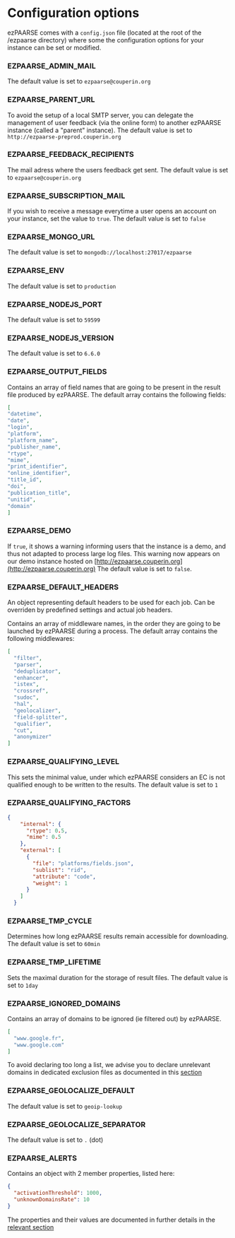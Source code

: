 # Configuration options #

ezPAARSE comes with a `config.json` file (located at the root of the /ezpaarse directory) where some the configuration options for your instance can be set or modified.

### EZPAARSE_ADMIN_MAIL ###
The default value is set to `ezpaarse@couperin.org`

### EZPAARSE_PARENT_URL ###
To avoid the setup of a local SMTP server, you can delegate the management of user feedback (via the online form) to another ezPAARSE instance (called a "parent" instance).
The default value is set to `http://ezpaarse-preprod.couperin.org`

### EZPAARSE_FEEDBACK_RECIPIENTS ###
The mail adress where the users feedback get sent.
The default value is set to `ezpaarse@couperin.org`

### EZPAARSE_SUBSCRIPTION_MAIL ###
If you wish to receive a message everytime a user opens an account on your instance, set the value to `true`.
The default value is set to `false`

### EZPAARSE_MONGO_URL ###
The default value is set to `mongodb://localhost:27017/ezpaarse`

### EZPAARSE_ENV ###
The default value is set to `production`

### EZPAARSE_NODEJS_PORT ###
The default value is set to `59599`

### EZPAARSE_NODEJS_VERSION ###
The default value is set to `6.6.0`

### EZPAARSE_OUTPUT_FIELDS ###
Contains an array of field names that are going to be present in the result file produced by ezPAARSE.
The default array contains the following fields:
```json
[
"datetime",
"date",
"login",
"platform",
"platform_name",
"publisher_name",
"rtype",
"mime",
"print_identifier",
"online_identifier",
"title_id",
"doi",
"publication_title",
"unitid",
"domain"
]
```


### EZPAARSE_DEMO ###
If `true`, it shows a warning informing users that the instance is a demo, and thus not adapted to process large log files. This warning now appears on our demo instance hosted on [http://ezpaarse.couperin.org](http://ezpaarse.couperin.org)
The default value is set to `false`.

### EZPAARSE_DEFAULT_HEADERS
An object representing default headers to be used for each job. Can be overriden by predefined settings and actual job headers.

Contains an array of middleware names, in the order they are going to be launched by ezPAARSE during a process.
The default array contains the following middlewares:

```json
[
  "filter",
  "parser",
  "deduplicator",
  "enhancer",
  "istex",
  "crossref",
  "sudoc",
  "hal",
  "geolocalizer",
  "field-splitter",
  "qualifier",
  "cut",
  "anonymizer"
]
```
### EZPAARSE_QUALIFYING_LEVEL ###
This sets the minimal value, under which ezPAARSE considers an EC is not qualified enough to be written to the results.
The default value is set to `1`

### EZPAARSE_QUALIFYING_FACTORS ###
```json
{
    "internal": {
      "rtype": 0.5,
      "mime": 0.5
    },
    "external": [
      {
        "file": "platforms/fields.json",
        "sublist": "rid",
        "attribute": "code",
        "weight": 1
      }
    ]
  }
```

### EZPAARSE_TMP_CYCLE ###
Determines how long ezPAARSE results remain accessible for downloading.
The default value is set to `60min`

### EZPAARSE_TMP_LIFETIME ###
Sets the maximal duration for the storage of result files.
The default value is set to `1day`

### EZPAARSE_IGNORED_DOMAINS ###
Contains an array of domains to be ignored (ie filtered out) by ezPAARSE.
```json
[
  "www.google.fr",
  "www.google.com"
]
```

To avoid declaring too long a list, we advise you to declare unrelevant domains in dedicated exclusion files as documented in this [section](http://ezpaarse.readthedocs.io/en/master/features/exclusions.html#the-unrelevant-domains)

### EZPAARSE_GEOLOCALIZE_DEFAULT ###
The default value is set to `geoip-lookup`

### EZPAARSE_GEOLOCALIZE_SEPARATOR ###
The default value is set to `.` (dot)

### EZPAARSE_ALERTS ###
Contains an object with 2 member properties, listed here:
```json
{
  "activationThreshold": 1000,
  "unknownDomainsRate": 10
}
```
The properties and their values are documented in further details in the [relevant section](http://ezpaarse.readthedocs.io/en/master/features/alerts.html)
